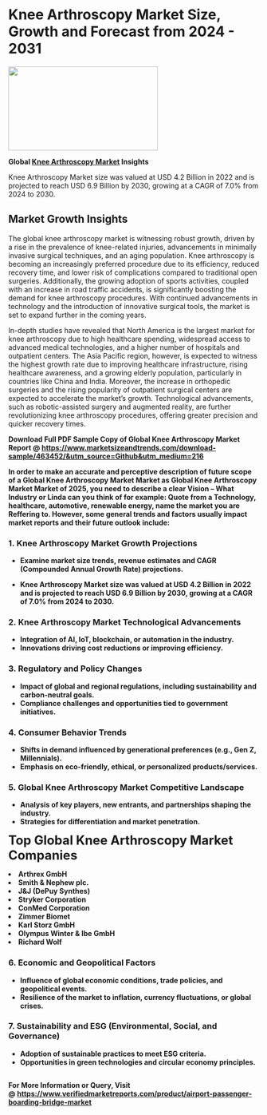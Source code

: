 <H1>Knee Arthroscopy Market Size, Growth and Forecast from 2024 - 2031</H1><img class="aligncenter size-medium wp-image-584254" src="https://thirdeyenews.in/wp-content/uploads/2024/09/Global-Market-Research-300x168.jpeg" alt="" width="300" height="168" /><p><strong>Global&nbsp;<a href="https://www.marketsizeandtrends.com/download-sample/463452/&amp;utm_source=Github&utm_medium=216">Knee Arthroscopy Market</a> Insights</strong></p><p>Knee Arthroscopy Market size was valued at USD 4.2 Billion in 2022 and is projected to reach USD 6.9 Billion by 2030, growing at a CAGR of 7.0% from 2024 to 2030.</p><p><h2>Market Growth Insights</h2> <p>The global knee arthroscopy market is witnessing robust growth, driven by a rise in the prevalence of knee-related injuries, advancements in minimally invasive surgical techniques, and an aging population. Knee arthroscopy is becoming an increasingly preferred procedure due to its efficiency, reduced recovery time, and lower risk of complications compared to traditional open surgeries. Additionally, the growing adoption of sports activities, coupled with an increase in road traffic accidents, is significantly boosting the demand for knee arthroscopy procedures. With continued advancements in technology and the introduction of innovative surgical tools, the market is set to expand further in the coming years.</p> <p><strong></strong></p> <p>In-depth studies have revealed that North America is the largest market for knee arthroscopy due to high healthcare spending, widespread access to advanced medical technologies, and a higher number of hospitals and outpatient centers. The Asia Pacific region, however, is expected to witness the highest growth rate due to improving healthcare infrastructure, rising healthcare awareness, and a growing elderly population, particularly in countries like China and India. Moreover, the increase in orthopedic surgeries and the rising popularity of outpatient surgical centers are expected to accelerate the market’s growth. Technological advancements, such as robotic-assisted surgery and augmented reality, are further revolutionizing knee arthroscopy procedures, offering greater precision and quicker recovery times. <p><strong></p><p><span class=""><strong>Download Full PDF Sample Copy of Global Knee Arthroscopy Market Report</strong> @ <a href="https://www.marketsizeandtrends.com/download-sample/463452/&amp;utm_source=Github&utm_medium=216" target="_blank">https://www.marketsizeandtrends.com/download-sample/463452/&amp;utm_source=Github&utm_medium=216</a></span></p><p>In order to make an accurate and perceptive description of future scope of a Global&nbsp;Knee Arthroscopy Market Market as Global&nbsp;Knee Arthroscopy Market Market of 2025, you need to describe a clear Vision &ndash; What Industry or Linda can you think of for example: Quote from a Technology, healthcare, automotive, renewable energy, name the market you are Reffering to. However, some general trends and factors usually impact market reports and their future outlook include:</p><h3>1.&nbsp;<strong>Knee Arthroscopy Market Growth Projections</strong></h3><ul><li>Examine market size trends, revenue estimates and CAGR (Compounded Annual Growth Rate) projections.</li><li><p>Knee Arthroscopy Market size was valued at USD 4.2 Billion in 2022 and is projected to reach USD 6.9 Billion by 2030, growing at a CAGR of 7.0% from 2024 to 2030.</p></li></ul><h3>2.&nbsp;<strong>Knee Arthroscopy Market Technological Advancements</strong></h3><ul><li>Integration of AI, IoT, blockchain, or automation in the industry.</li><li>Innovations driving cost reductions or improving efficiency.</li></ul><h3>3.&nbsp;<strong>Regulatory and Policy Changes</strong></h3><ul><li>Impact of global and regional regulations, including sustainability and carbon-neutral goals.</li><li>Compliance challenges and opportunities tied to government initiatives.</li></ul><h3>4.&nbsp;<strong>Consumer Behavior Trends</strong></h3><ul><li>Shifts in demand influenced by generational preferences (e.g., Gen Z, Millennials).</li><li>Emphasis on eco-friendly, ethical, or personalized products/services.</li></ul><h3>5.&nbsp;<strong>Global Knee Arthroscopy Market Competitive Landscape</strong></h3><ul><li>Analysis of key players, new entrants, and partnerships shaping the industry.</li><li>Strategies for differentiation and market penetration.</li></ul><p data-pm-slice="1 1 []"><span style="color: inherit; font-family: inherit; font-size: 25px;">Top Global Knee Arthroscopy Market Companies</span></p><div class="" data-test-id=""><p><li>Arthrex GmbH</li><li> Smith & Nephew plc.</li><li> J&J (DePuy Synthes)</li><li> Stryker Corporation</li><li> ConMed Corporation</li><li> Zimmer Biomet</li><li> Karl Storz GmbH</li><li> Olympus Winter & Ibe GmbH</li><li> Richard Wolf</li></p></div><h3>6.&nbsp;<strong>Economic and Geopolitical Factors</strong></h3><ul><li>Influence of global economic conditions, trade policies, and geopolitical events.</li><li>Resilience of the market to inflation, currency fluctuations, or global crises.</li></ul><h3>7.&nbsp;<strong>Sustainability and ESG (Environmental, Social, and Governance)</strong></h3><ul><li>Adoption of sustainable practices to meet ESG criteria.</li><li>Opportunities in green technologies and circular economy principles.</li></ul><h2><strong style="font-size: 14px;">For More Information or Query, Visit @&nbsp;</strong><a style="background-color: #ffffff; font-size: 14px;" href="https://www.marketsizeandtrends.com/report/knee-arthroscopy-market/" target="_blank">https://www.verifiedmarketreports.com/product/airport-passenger-boarding-bridge-market</a></h2>
